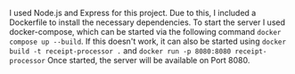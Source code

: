 I used Node.js and Express for this project. Due to this, I included a Dockerfile to install the necessary dependencies.
To start the server I used docker-compose, which can be started via the following command `docker compose up --build`. If this doesn't work, it can also be started using `docker build -t receipt-processor .` and `docker run -p 8080:8080 receipt-processor`
Once started, the server will be available on Port 8080.

